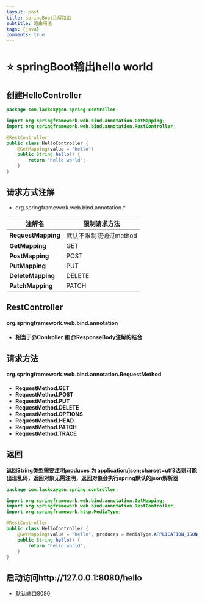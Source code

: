 ```yaml
---
layout: post
title: springBoot注解路由
subtitle: 路由用法
tags: [java]
comments: true
---
```



# ⭐ springBoot输出hello world

## 创建HelloController

```java
package com.lackoxygen.spring.controller;

import org.springframework.web.bind.annotation.GetMapping;
import org.springframework.web.bind.annotation.RestController;

@RestController
public class HelloController {
    @GetMapping(value = "hello")
    public String hello() {
        return "hello world";
    }
}
```

## 请求方式注解

- org.springframework.web.bind.annotation.*

| **注解名**            | 限制请求方法         |
|--------------------|----------------|
| **RequestMapping** | 默认不限制或通过method |
| **GetMapping**     | GET            |
| **PostMapping**    | POST           |
| **PutMapping**     | PUT            |
| **DeleteMapping**  | DELETE         |
| **PatchMapping**   | PATCH          |

## RestController

#### org.springframework.web.bind.annotation

- **相当于@Controller 和 @ResponseBody注解的结合**

## 请求方法

#### org.springframework.web.bind.annotation.RequestMethod

- **RequestMethod.GET**
- **RequestMethod.POST**
- **RequestMethod.PUT**
- **RequestMethod.DELETE**
- **RequestMethod.OPTIONS**
- **RequestMethod.HEAD**
- **RequestMethod.PATCH**
- **RequestMethod.TRACE**

## 返回

**返回String类型需要注明produces 为
application/json;charset=utf8否则可能出现乱码，返回对象无需注明，返回对象会执行spring默认的json解析器**

```java
package com.lackoxygen.spring.controller;

import org.springframework.web.bind.annotation.GetMapping;
import org.springframework.web.bind.annotation.RestController;
import org.springframework.http.MediaType;

@RestController
public class HelloController {
    @GetMapping(value = "hello", produces = MediaType.APPLICATION_JSON_UTF8_VALUE)
    public String hello() {
        return "hello world";
    }
}
```

## 启动访问http://127.0.0.1:8080/hello

- 默认端口8080